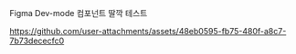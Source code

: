 Figma Dev-mode 컴포넌트 딸깍 테스트

https://github.com/user-attachments/assets/48eb0595-fb75-480f-a8c7-7b73dececfc0

